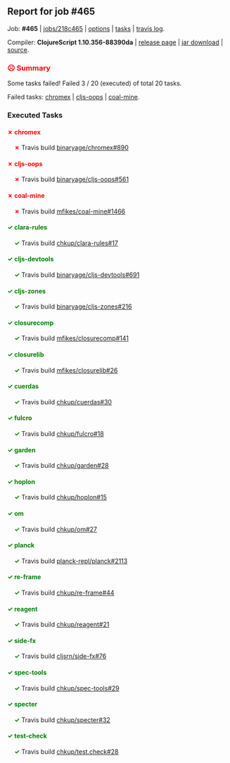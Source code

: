## Report for job #465

Job: **#465** | [jobs/218c465](https://github.com/cljs-oss/canary/commit/218c46513e022bc49d93d99232f4e224d90494e1) | [options](options.edn) | [tasks](tasks.edn) | [travis log](https://travis-ci.org/cljs-oss/canary/builds/400352576).

Compiler: **ClojureScript 1.10.356-88390da** | [release page](https://github.com/cljs-oss/canary/releases/tag/r1.10.356-88390da) | [jar download](https://github.com/cljs-oss/canary/releases/download/r1.10.356-88390da/clojurescript-1.10.356-88390da.jar) | [source](https://github.com/clojure/clojurescript/commit/88390da6f68124663ca19827434924e37f1c5804).

### <b style='color:red'>☹ Summary</b>

Some tasks failed! Failed 3 / 20 (executed) of total 20 tasks.

Failed tasks: [chromex](#-chromex) | [cljs-oops](#-cljs-oops) | [coal-mine](#-coal-mine).

### Executed Tasks

#### <b style='color:red'>&#x2717; chromex</b>
&nbsp;&nbsp;&nbsp;&nbsp;<b style='color:red'>&#x2717;</b> Travis build [binaryage/chromex#890](https://travis-ci.org/binaryage/chromex/builds/400353935)<br>

#### <b style='color:red'>&#x2717; cljs-oops</b>
&nbsp;&nbsp;&nbsp;&nbsp;<b style='color:red'>&#x2717;</b> Travis build [binaryage/cljs-oops#561](https://travis-ci.org/binaryage/cljs-oops/builds/400353971)<br>

#### <b style='color:red'>&#x2717; coal-mine</b>
&nbsp;&nbsp;&nbsp;&nbsp;<b style='color:red'>&#x2717;</b> Travis build [mfikes/coal-mine#1466](https://travis-ci.org/mfikes/coal-mine/builds/400353988)<br>

#### <b style='color:green'>&#x2713; clara-rules</b>
&nbsp;&nbsp;&nbsp;&nbsp;<b style='color:green'>&#x2713;</b> Travis build [chkup/clara-rules#17](https://travis-ci.org/chkup/clara-rules/builds/400353961)<br>

#### <b style='color:green'>&#x2713; cljs-devtools</b>
&nbsp;&nbsp;&nbsp;&nbsp;<b style='color:green'>&#x2713;</b> Travis build [binaryage/cljs-devtools#691](https://travis-ci.org/binaryage/cljs-devtools/builds/400353945)<br>

#### <b style='color:green'>&#x2713; cljs-zones</b>
&nbsp;&nbsp;&nbsp;&nbsp;<b style='color:green'>&#x2713;</b> Travis build [binaryage/cljs-zones#216](https://travis-ci.org/binaryage/cljs-zones/builds/400353976)<br>

#### <b style='color:green'>&#x2713; closurecomp</b>
&nbsp;&nbsp;&nbsp;&nbsp;<b style='color:green'>&#x2713;</b> Travis build [mfikes/closurecomp#141](https://travis-ci.org/mfikes/closurecomp/builds/400353965)<br>

#### <b style='color:green'>&#x2713; closurelib</b>
&nbsp;&nbsp;&nbsp;&nbsp;<b style='color:green'>&#x2713;</b> Travis build [mfikes/closurelib#26](https://travis-ci.org/mfikes/closurelib/builds/400353967)<br>

#### <b style='color:green'>&#x2713; cuerdas</b>
&nbsp;&nbsp;&nbsp;&nbsp;<b style='color:green'>&#x2713;</b> Travis build [chkup/cuerdas#30](https://travis-ci.org/chkup/cuerdas/builds/400353986)<br>

#### <b style='color:green'>&#x2713; fulcro</b>
&nbsp;&nbsp;&nbsp;&nbsp;<b style='color:green'>&#x2713;</b> Travis build [chkup/fulcro#18](https://travis-ci.org/chkup/fulcro/builds/400353994)<br>

#### <b style='color:green'>&#x2713; garden</b>
&nbsp;&nbsp;&nbsp;&nbsp;<b style='color:green'>&#x2713;</b> Travis build [chkup/garden#28](https://travis-ci.org/chkup/garden/builds/400354005)<br>

#### <b style='color:green'>&#x2713; hoplon</b>
&nbsp;&nbsp;&nbsp;&nbsp;<b style='color:green'>&#x2713;</b> Travis build [chkup/hoplon#15](https://travis-ci.org/chkup/hoplon/builds/400354049)<br>

#### <b style='color:green'>&#x2713; om</b>
&nbsp;&nbsp;&nbsp;&nbsp;<b style='color:green'>&#x2713;</b> Travis build [chkup/om#27](https://travis-ci.org/chkup/om/builds/400354079)<br>

#### <b style='color:green'>&#x2713; planck</b>
&nbsp;&nbsp;&nbsp;&nbsp;<b style='color:green'>&#x2713;</b> Travis build [planck-repl/planck#2113](https://travis-ci.org/planck-repl/planck/builds/400354233)<br>

#### <b style='color:green'>&#x2713; re-frame</b>
&nbsp;&nbsp;&nbsp;&nbsp;<b style='color:green'>&#x2713;</b> Travis build [chkup/re-frame#44](https://travis-ci.org/chkup/re-frame/builds/400354142)<br>

#### <b style='color:green'>&#x2713; reagent</b>
&nbsp;&nbsp;&nbsp;&nbsp;<b style='color:green'>&#x2713;</b> Travis build [chkup/reagent#21](https://travis-ci.org/chkup/reagent/builds/400354161)<br>

#### <b style='color:green'>&#x2713; side-fx</b>
&nbsp;&nbsp;&nbsp;&nbsp;<b style='color:green'>&#x2713;</b> Travis build [cljsrn/side-fx#76](https://travis-ci.org/cljsrn/side-fx/builds/400354208)<br>

#### <b style='color:green'>&#x2713; spec-tools</b>
&nbsp;&nbsp;&nbsp;&nbsp;<b style='color:green'>&#x2713;</b> Travis build [chkup/spec-tools#29](https://travis-ci.org/chkup/spec-tools/builds/400354258)<br>

#### <b style='color:green'>&#x2713; specter</b>
&nbsp;&nbsp;&nbsp;&nbsp;<b style='color:green'>&#x2713;</b> Travis build [chkup/specter#32](https://travis-ci.org/chkup/specter/builds/400354196)<br>

#### <b style='color:green'>&#x2713; test-check</b>
&nbsp;&nbsp;&nbsp;&nbsp;<b style='color:green'>&#x2713;</b> Travis build [chkup/test.check#28](https://travis-ci.org/chkup/test.check/builds/400354312)<br>